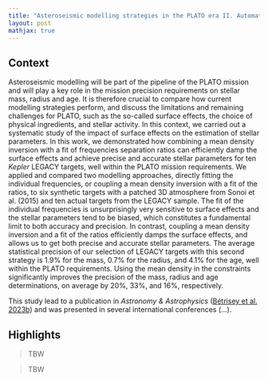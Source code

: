 ```yaml
---
title: "Asteroseismic modelling strategies in the PLATO era II. Automation of seismic inversions and quality assessment procedure"
layout: post
mathjax: true
---
```


<!-- excerpt-end -->

## Context

Asteroseismic modelling will be part of the pipeline of the PLATO mission and will play a key role in the mission precision requirements on stellar mass, radius and age. It is therefore crucial to compare how current modelling strategies perform, and discuss the limitations and remaining challenges for PLATO, such as the so-called surface effects, the choice of physical ingredients, and stellar activity. In this context, we carried out a systematic study of the impact of surface effects on the estimation of stellar parameters. In this work, we demonstrated how combining a mean density inversion with a fit of frequencies separation ratios can efficiently damp the surface effects and achieve precise and accurate stellar parameters for ten *Kepler* LEGACY targets, well within the PLATO mission requirements.
We applied and compared two modelling approaches, directly fitting the individual frequencies, or coupling a mean density inversion with a fit of the ratios, to six synthetic targets with a patched 3D atmosphere from Sonoi et al. (2015) and ten actual targets from the LEGACY sample. The fit of the individual frequencies is unsurprisingly very sensitive to surface effects and the stellar parameters tend to be biased, which constitutes a fundamental limit to both accuracy and precision. In contrast, coupling a mean density inversion and a fit of the ratios efficiently damps the surface effects, and allows us to get both precise and accurate stellar parameters. The average statistical precision of our selection of LEGACY targets with this second strategy is 1.9% for the mass, 0.7% for the radius, and 4.1% for the age, well within the PLATO requirements. Using the mean density in the constraints significantly improves the precision of the mass, radius and age determinations, on average by 20%, 33%, and 16%, respectively.

This study lead to a publication in *Astronomy & Astrophysics* ([Bétrisey et al. 2023b]([https://ui.adsabs.harvard.edu/abs/2022A%26A...659A..56B/abstract](https://ui.adsabs.harvard.edu/abs/2023A%26A...676A..10B/abstract))) and was presented in several international conferences (...).



## Highlights

> TBW


> TBW


